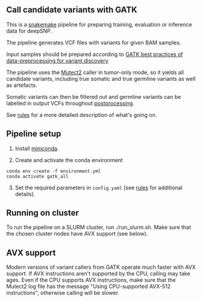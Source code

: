 ## Call candidate variants with GATK

This is a [snakemake](https://snakemake.readthedocs.io/en/stable/) pipeline for preparing training, evaluation or inference data for deepSNP.

The pipeline generates VCF files with variants for given BAM samples.

Input samples should be prepared according to [GATK best practices of data-preprocessing for variant discovery](https://gatk.broadinstitute.org/hc/en-us/articles/360035535912-Data-pre-processing-for-variant-discovery)

The pipeline uses the [Mutect2](https://gatk.broadinstitute.org/hc/en-us/articles/360037593851-Mutect2) caller in tumor-only mode, so it yields all candidate variants, including true somatic and true germline variants as well as artefacts.

Somatic variants can then be filtered out and germline variants can be labelled in output VCFs throughout [postprocessing](rules/postprocessing.smk).

See [rules](rules/) for a more detailed description of what's going on.

## Pipeline setup

1. Install  [miniconda](https://docs.conda.io/projects/conda/en/latest/user-guide/install/index.html).

2. Create and activate the conda environment

```
conda env create -f environment.yml
conda activate gatk_all
```

3. Set the required parameters in `config.yaml` (see [rules](rules/) for additional details).

## Running on cluster

To run the pipeline on a SLURM cluster, run ./run_slurm.sh.
Make sure that the chosen cluster nodes have AVX support (see below).

## AVX support

Modern versions of variant callers from GATK operate much faster with AVX support.
If AVX instructions aren't supported by the CPU, calling may take ages.
Even if the CPU supports AVX instructions, make sure that the Mutect2 log file
has the message "Using CPU-supported AVX-512 instructions", otherwise
calling will be slower.
